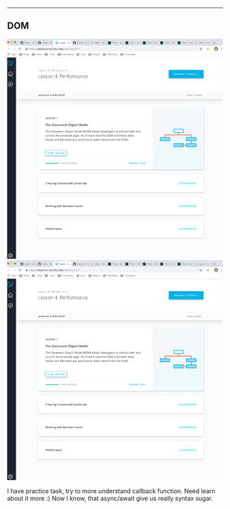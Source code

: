 ----------------------------------------------------------------

## DOM

![Base knowledge about js in DOM](img/task_js_dom_1.jpg)
![Have fun with ](img/task_js_dom_1.jpg)

I have practice task, try to more understand callback function. Need learn about it more :)
Now I know, that  async/await give us really syntax sugar.